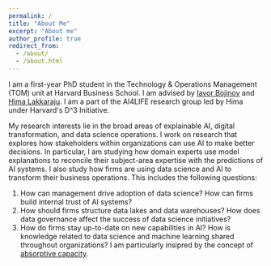 ```yaml
---
permalink: /
title: "About Me"
excerpt: "About me"
author_profile: true
redirect_from: 
  - /about/
  - /about.html
---
```


I am a first-year PhD student in the Technology & Operations Management (TOM) unit at Harvard Business School. I am advised by [Iavor Bojinov](https://www.hbs.edu/faculty/Pages/profile.aspx?facId=1199332) and [Hima Lakkaraju](https://himalakkaraju.github.io/). I am a part of the AI4LIFE research group led by Hima under Harvard's D^3 Initiative. 

My research interests lie in the broad areas of explainable AI, digital transformation, and data science operations. I work on research that explores how stakeholders within organizations can use AI to make better decisions. In particular, I am studying how domain experts use model explanations to reconcile their subject-area expertise with the predictions of AI systems. I also study how firms are using data science and AI to transform their business operations. This includes the following questions:

1. How can management drive adoption of data science? How can firms build internal trust of AI systems? 
2. How should firms structure data lakes and data warehouses? How does data governance affect the success of data science initiatives?
3. How do firms stay up-to-date on new capabilities in AI? How is knowledge related to data science and machine learning shared throughout organizations? I am particularly insipred by the concept of [absorptive capacity](https://en.wikipedia.org/wiki/Absorptive_capacity). 